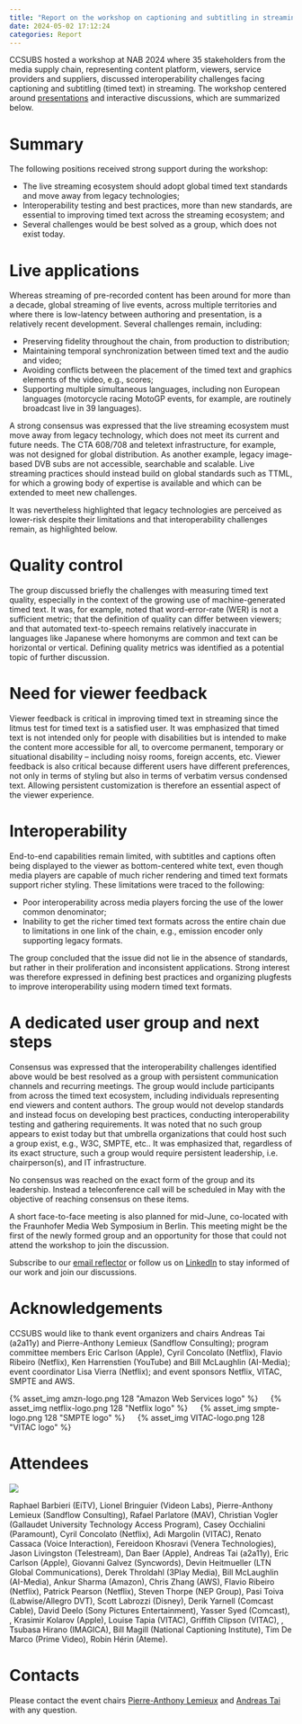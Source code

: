 ```yaml
---
title: "Report on the workshop on captioning and subtitling in streaming at NAB 2024"
date: 2024-05-02 17:12:24
categories: Report
---
```



CCSUBS hosted a workshop at NAB 2024 where 35 stakeholders from the media supply chain, representing content platform, viewers, service providers and suppliers, discussed interoperability challenges facing captioning and subtitling (timed text) in streaming. The workshop centered around [presentations](https://drive.google.com/drive/folders/1Q60CSaznVbtElXj2o9odK1Od8ceps2uY?usp=sharing) and interactive discussions, which are summarized below.

# Summary

The following positions received strong support during the workshop:

* The live streaming ecosystem should adopt global timed text standards and move away from legacy technologies;
* Interoperability testing and best practices, more than new standards, are essential to improving timed text across the streaming ecosystem; and
* Several challenges would be best solved as a group, which does not exist today.

# Live applications

Whereas streaming of pre-recorded content has been around for more than a decade, global streaming of live events, across multiple territories and where there is low-latency between authoring and presentation, is a relatively recent development. Several challenges remain, including:

* Preserving fidelity throughout the chain, from production to distribution;
* Maintaining temporal synchronization between timed text and the audio and video;
* Avoiding conflicts between the placement of the timed text and graphics elements of the video, e.g., scores;
* Supporting multiple simultaneous languages, including non European languages (motorcycle racing MotoGP events, for example, are routinely broadcast live in 39 languages).

A strong consensus was expressed that the live streaming ecosystem must move away from legacy technology, which does not meet its current and future needs. The CTA 608/708 and teletext infrastructure, for example, was not designed for global distribution. As another example, legacy image-based DVB subs are not accessible, searchable and scalable. Live streaming practices should instead build on global standards such as TTML, for which a growing body of expertise is available and which can be extended to meet new challenges.

It was nevertheless highlighted that legacy technologies are perceived as lower-risk despite their limitations and that interoperability challenges remain, as highlighted below.

# Quality control

The group discussed briefly the challenges with measuring timed text quality, especially in the context of the growing use of machine-generated timed text. It was, for example, noted that word-error-rate (WER) is not a sufficient metric; that the definition of quality can differ between viewers; and that automated text-to-speech remains relatively inaccurate in languages like Japanese where homonyms are common and text can be horizontal or vertical. Defining quality metrics was identified as a potential topic of further discussion.

# Need for viewer feedback

Viewer feedback is critical in improving timed text in streaming since the litmus test for timed text is a satisfied user. It was emphasized that timed text is not intended only for people with disabilities but is intended to make the content more accessible for all, to overcome permanent, temporary or situational disability – including noisy rooms, foreign accents, etc.
Viewer feedback is also critical because different users have different preferences, not only in terms of styling but also in terms of verbatim versus condensed text. Allowing persistent customization is therefore an essential aspect of the viewer experience.

# Interoperability

End-to-end capabilities remain limited, with subtitles and captions often being displayed to the viewer as bottom-centered white text, even though media players are capable of much richer rendering and timed text formats support richer styling. These limitations were traced to the following:

* Poor interoperability across media players forcing the use of the lower common denominator;
* Inability to get the richer timed text formats across the entire chain due to limitations in one link of the chain, e.g., emission encoder only supporting legacy formats.

The group concluded that the issue did not lie in the absence of standards, but rather in their proliferation and inconsistent applications. Strong interest was therefore expressed in defining best practices and organizing plugfests to improve interoperability using modern timed text formats.

# A dedicated user group and next steps

Consensus was expressed that the interoperability challenges identified above would be best resolved as a group with persistent communication channels and recurring meetings. The group would include participants from across the timed text ecosystem, including individuals representing end viewers and content authors. The group would not develop standards and instead focus on developing best practices, conducting interoperability testing and gathering requirements. It was noted that no such group appears to exist today but that umbrella organizations that could host such a group exist, e.g., W3C, SMPTE, etc.. It was emphasized that, regardless of its exact structure, such a group would require persistent leadership, i.e. chairperson(s), and IT infrastructure.

No consensus was reached on the exact form of the group and its leadership. Instead a teleconference call will be scheduled in May with the objective of reaching consensus on these items.

A short face-to-face meeting is also planned for mid-June, co-located with the Fraunhofer Media Web Symposium in Berlin. This meeting might be the first of the newly formed group and an opportunity for those that could not attend the workshop to join the discussion.

Subscribe to our [email reflector](https://lists.ccsubs.org/mailman/listinfo/main) or follow us on [LinkedIn](https://www.linkedin.com/company/ccsubs) to stay informed of our work and join our discussions.

# Acknowledgements

CCSUBS would like to thank event organizers and chairs Andreas Tai (a2a11y) and Pierre-Anthony Lemieux (Sandflow Consulting); program committee members Eric Carlson (Apple), Cyril Concolato (Netflix), Flavio Ribeiro (Netflix), Ken Harrenstien (YouTube) and Bill McLaughlin (AI-Media); event coordinator Lisa Vierra (Netflix); and event sponsors Netflix, VITAC, SMPTE and AWS.

{% asset_img amzn-logo.png 128 "Amazon Web Services logo" %} &emsp; {% asset_img netflix-logo.png 128 "Netflix logo" %}  &emsp; {% asset_img smpte-logo.png 128 "SMPTE logo" %}  &emsp; {% asset_img VITAC-logo.png 128 "VITAC logo" %}

# Attendees

![](ccsubs-nab-2024.JPEG)

Raphael Barbieri (EiTV), Lionel Bringuier (Videon Labs), Pierre-Anthony Lemieux (Sandflow Consulting), Rafael Parlatore (MAV), Christian Vogler (Gallaudet University Technology Access Program), Casey Occhialini (Paramount), Cyril Concolato (Netflix), Adi Margolin (VITAC), Renato Cassaca (Voice Interaction), Fereidoon Khosravi (Venera Technologies), Jason Livingston (Telestream), Dan Baer (Apple), Andreas Tai (a2a11y), Eric Carlson (Apple), Giovanni Galvez (Syncwords), Devin Heitmueller (LTN Global Communications), Derek Throldahl (3Play Media), Bill McLaughlin (AI-Media), Ankur Sharma (Amazon), Chris Zhang (AWS), Flavio Ribeiro (Netflix), Patrick Pearson (Netflix), Steven Thorpe (NEP Group), Pasi Toiva (Labwise/Allegro DVT), Scott Labrozzi (Disney), Derik Yarnell (Comcast Cable), David Deelo (Sony Pictures Entertainment), Yasser Syed (Comcast), , Krasimir Kolarov (Apple), Louise Tapia (VITAC), Griffith Clipson (VITAC), , Tsubasa Hirano (IMAGICA), Bill Magill (National Captioning Institute), Tim De Marco (Prime Video), Robin Hérin (Ateme).

# Contacts
Please contact the event chairs [Pierre-Anthony Lemieux](mailto:pal@sandflow.com) and [Andreas Tai](andreas@andreastai.com) with any question.
